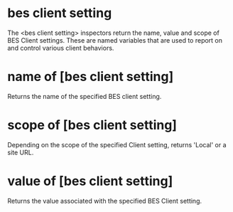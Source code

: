 # bes client setting

The &lt;bes client setting&gt; inspectors return the name, value and scope of BES Client settings. These are named variables that are used to report on and control various client behaviors.

# name of [bes client setting]

Returns the name of the specified BES client setting.

# scope of [bes client setting]

Depending on the scope of the specified Client setting, returns &#39;Local&#39; or a site URL.

# value of [bes client setting]

Returns the value associated with the specified BES Client setting.
